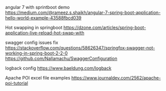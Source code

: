 angular 7 with sprintboot demo
https://medium.com/@rameez.s.shaikh/angular-7-spring-boot-application-hello-world-example-43588fbcd039

Hot swapping in springboot
https://dzone.com/articles/spring-boot-application-live-reload-hot-swap-with

swagger config issues fix
https://stackoverflow.com/questions/58626347/springfox-swagger-not-working-in-spring-boot-2-2-0
https://github.com/Nallamachu/SwaggerConfiguration

logback config
https://www.baeldung.com/logback

Apache POI excel file examples
https://www.journaldev.com/2562/apache-poi-tutorial